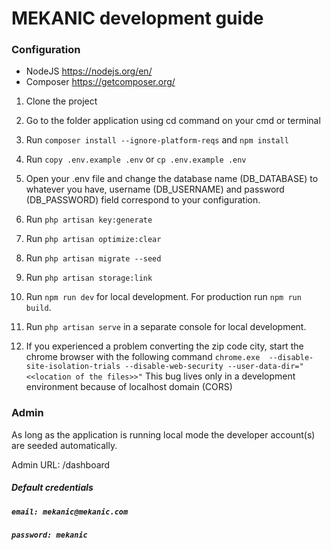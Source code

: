 # MEKANIC development guide #

### Configuration ###

- NodeJS https://nodejs.org/en/
- Composer https://getcomposer.org/

1. Clone the project

2. Go to the folder application using cd command on your cmd or terminal

3. Run ```composer install --ignore-platform-reqs``` and ```npm install```

4. Run ```copy .env.example .env``` or ```cp .env.example .env```

5. Open your .env file and change the database name (DB_DATABASE) to whatever you have, username (DB_USERNAME) and password (DB_PASSWORD) field correspond to your configuration.

6. Run ```php artisan key:generate```

7. Run ```php artisan optimize:clear```

8. Run ```php artisan migrate --seed```

9. Run ```php artisan storage:link```

10. Run ```npm run dev``` for local development. For production run ```npm run build```.

11. Run ```php artisan serve``` in a separate console for local development.

12. If you experienced a problem converting the zip code city, start the chrome browser with the following command ```chrome.exe  --disable-site-isolation-trials --disable-web-security --user-data-dir="<<location of the files>>"``` This bug lives only in a development environment because of localhost domain (CORS)

### Admin ###
As long as the application is running local mode the developer account(s) are seeded automatically.

Admin URL: /dashboard

##### Default credentials
##### `email: mekanic@mekanic.com`
##### `password: mekanic`


